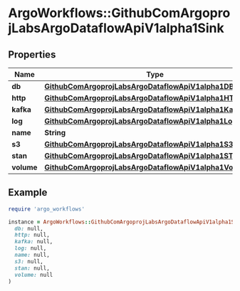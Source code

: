 # ArgoWorkflows::GithubComArgoprojLabsArgoDataflowApiV1alpha1Sink

## Properties

| Name | Type | Description | Notes |
| ---- | ---- | ----------- | ----- |
| **db** | [**GithubComArgoprojLabsArgoDataflowApiV1alpha1DBSink**](GithubComArgoprojLabsArgoDataflowApiV1alpha1DBSink.md) |  | [optional] |
| **http** | [**GithubComArgoprojLabsArgoDataflowApiV1alpha1HTTPSink**](GithubComArgoprojLabsArgoDataflowApiV1alpha1HTTPSink.md) |  | [optional] |
| **kafka** | [**GithubComArgoprojLabsArgoDataflowApiV1alpha1KafkaSink**](GithubComArgoprojLabsArgoDataflowApiV1alpha1KafkaSink.md) |  | [optional] |
| **log** | [**GithubComArgoprojLabsArgoDataflowApiV1alpha1Log**](GithubComArgoprojLabsArgoDataflowApiV1alpha1Log.md) |  | [optional] |
| **name** | **String** |  | [optional] |
| **s3** | [**GithubComArgoprojLabsArgoDataflowApiV1alpha1S3Sink**](GithubComArgoprojLabsArgoDataflowApiV1alpha1S3Sink.md) |  | [optional] |
| **stan** | [**GithubComArgoprojLabsArgoDataflowApiV1alpha1STAN**](GithubComArgoprojLabsArgoDataflowApiV1alpha1STAN.md) |  | [optional] |
| **volume** | [**GithubComArgoprojLabsArgoDataflowApiV1alpha1VolumeSink**](GithubComArgoprojLabsArgoDataflowApiV1alpha1VolumeSink.md) |  | [optional] |

## Example

```ruby
require 'argo_workflows'

instance = ArgoWorkflows::GithubComArgoprojLabsArgoDataflowApiV1alpha1Sink.new(
  db: null,
  http: null,
  kafka: null,
  log: null,
  name: null,
  s3: null,
  stan: null,
  volume: null
)
```


